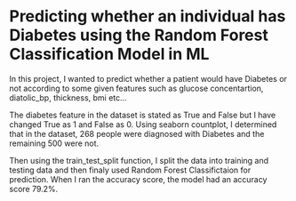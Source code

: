 # Predicting whether an individual has Diabetes using the Random Forest Classification Model in ML

In this project, I wanted to predict whether a patient would have Diabetes or not according to some given features such as glucose concentartion, diatolic_bp, thickness, bmi etc...

The diabetes feature in the dataset is stated as True and False but I have changed True as 1 and False as 0. Using seaborn countplot, I determined that in the dataset, 268 people were diagnosed with Diabetes and the remaining 500 were not. 

Then using the train_test_split function, I split the data into training and testing data and then finaly used Random Forest Classifictaion for prediction. When I ran the accuracy score, the model had an accuracy score 79.2%. 
